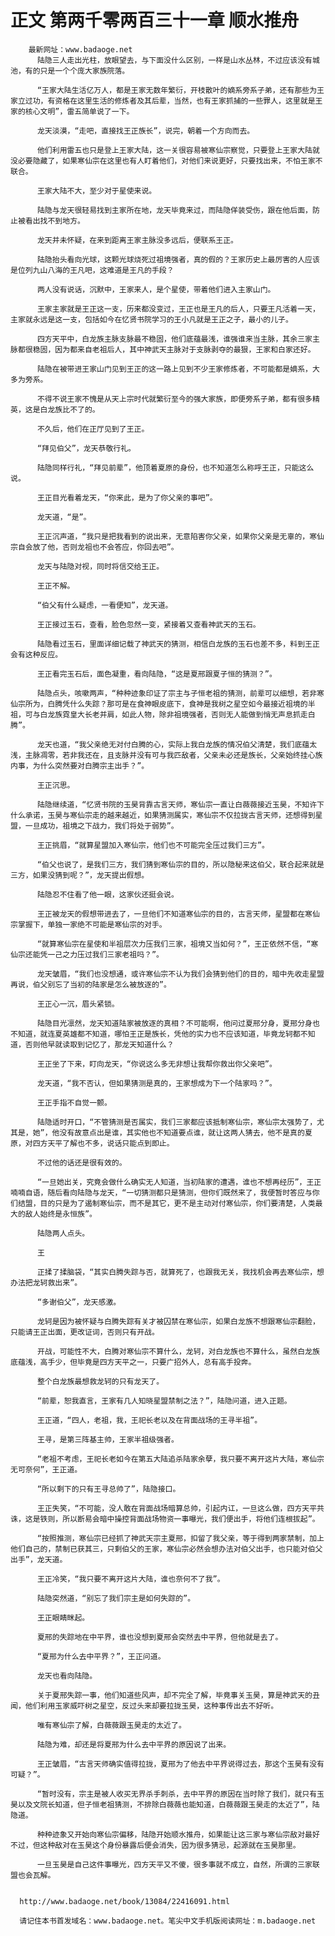 # 正文 第两千零两百三十一章 顺水推舟
        最新网址：www.badaoge.net
          陆隐三人走出光柱，放眼望去，与下面没什么区别，一样是山水丛林，不过应该没有城池，有的只是一个个庞大家族院落。
      
          “王家大陆生活亿万人，都是王家无数年繁衍，开枝散叶的嫡系旁系子弟，还有那些为王家立过功，有资格在这里生活的修炼者及其后辈，当然，也有王家抓捕的一些罪人，这里就是王家的核心文明”，雷五简单说了一下。
      
          龙天淡漠，“走吧，直接找王正族长”，说完，朝着一个方向而去。
      
          他们利用雷五也只是登上王家大陆，这一关很容易被寒仙宗察觉，只要登上王家大陆就没必要隐藏了，如果寒仙宗在这里也有人盯着他们，对他们来说更好，只要找出来，不怕王家不联合。
      
          王家大陆不大，至少对于星使来说。
      
          陆隐与龙天很轻易找到主家所在地，龙天毕竟来过，而陆隐佯装受伤，跟在他后面，防止被看出找不到地方。
      
          龙天并未怀疑，在来到距离王家主脉没多远后，便联系王正。
      
          陆隐抬头看向光球，这颗光球烧死过祖境强者，真的假的？王家历史上最厉害的人应该是位列九山八海的王凡吧，这难道是王凡的手段？
      
          两人没有说话，沉默中，王家来人，是个星使，带着他们进入主家山门。
      
          王家主家就是王正这一支，历来都没变过，王正也是王凡的后人，只要王凡活着一天，主家就永远是这一支，包括如今在忆贤书院学习的王小凡就是王正之子，最小的儿子。
      
          四方天平中，白龙族主脉支脉最不稳固，他们底蕴最浅，谁强谁来当主脉，其余三家主脉都很稳固，因为都来自老祖后人，其中神武天主脉对于支脉剥夺的最狠，王家和白家还好。
      
          陆隐在被带进王家山门见到王正的这一路上见到不少王家修炼者，不可能都是嫡系，大多为旁系。
      
          不得不说王家不愧是从天上宗时代就繁衍至今的强大家族，即便旁系子弟，都有很多精英，这是白龙族比不了的。
      
          不久后，他们在正厅见到了王正。
      
          “拜见伯父”，龙天恭敬行礼。
      
          陆隐同样行礼，“拜见前辈”，他顶着夏原的身份，也不知道怎么称呼王正，只能这么说。
      
          王正目光看着龙天，“你来此，是为了你父亲的事吧”。
      
          龙天道，“是”。
      
          王正沉声道，“我只是把我看到的说出来，无意陷害你父亲，如果你父亲是无辜的，寒仙宗自会放了他，否则龙祖也不会答应，你回去吧”。
      
          龙天与陆隐对视，同时将信交给王正。
      
          王正不解。
      
          “伯父有什么疑虑，一看便知”，龙天道。
      
          王正接过玉石，查看，脸色忽然一变，紧接着又查看神武天的玉石。
      
          陆隐看过玉石，里面详细记载了神武天的猜测，相信白龙族的玉石也差不多，料到王正会有这种反应。
      
          王正看完玉石后，面色凝重，看向陆隐，“这是夏邢跟夏子恒的猜测？”。
      
          陆隐点头，咳嗽两声，“种种迹象印证了宗主与子恒老祖的猜测，前辈可以细想，若非寒仙宗所为，白腾凭什么失踪？那可是在食神眼皮底下，食神是我树之星空如今最接近祖境的半祖，可与白龙族霓皇大长老并肩，如此人物，除非祖境强者，否则无人能做到悄无声息抓走白腾”。
      
          龙天也道，“我父亲绝无对付白腾的心，实际上我白龙族的情况伯父清楚，我们底蕴太浅，主脉凋零，若非我还在，且支脉并没有可与我匹敌者，父亲未必还是族长，父亲始终挂心族内事，为什么突然要对白腾宗主出手？”。
      
          王正沉思。
      
          陆隐继续道，“忆贤书院的玉昊背靠古言天师，寒仙宗一直让白薇薇接近玉昊，不知许下什么承诺，玉昊与寒仙宗走的越来越近，如果猜测属实，寒仙宗不仅拉拢古言天师，还想得到星盟，一旦成功，祖境之下战力，我们将处于弱势”。
      
          王正挑眉，“就算星盟加入寒仙宗，他们也不可能完全压过我们三方”。
      
          “伯父也说了，是我们三方，我们猜到寒仙宗的目的，所以隐秘来这伯父，联合起来就是三方，如果没猜到呢？”，龙天提出假想。
      
          陆隐忍不住看了他一眼，这家伙还挺会说。
      
          王正被龙天的假想带进去了，一旦他们不知道寒仙宗的目的，古言天师，星盟都在寒仙宗掌握下，单独一家绝不可能是寒仙宗的对手。
      
          “就算寒仙宗在星使和半祖层次力压我们三家，祖境又当如何？”，王正依然不信，“寒仙宗还能凭一己之力压过我们三家老祖吗？”。
      
          龙天皱眉，“我们也没想通，或许寒仙宗不认为我们会猜到他们的目的，暗中先收走星盟再说，伯父别忘了当初的陆家是怎么被放逐的”。
      
          王正心一沉，眉头紧锁。
      
          陆隐目光凛然，龙天知道陆家被放逐的真相？不可能啊，他问过夏邢分身，夏邢分身也不知道，就连夏英雄都不知道，哪怕王正是族长，凭他的实力也不应该知道，毕竟龙轲都不知道，否则他早就读取到记忆了，那龙天知道什么？
      
          王正坐了下来，盯向龙天，“你说这么多无非想让我帮你救出你父亲吧”。
      
          龙天道，“我不否认，但如果猜测是真的，王家想成为下一个陆家吗？”。
      
          王正手指不自觉一颤。
      
          陆隐适时开口，“不管猜测是否属实，我们三家都应该抵制寒仙宗，寒仙宗太强势了，尤其是，她”，他没有故意点出是谁，其实他也不知道要点谁，就让这两人猜去，他不是真的夏原，对四方天平了解也不多，说话只能点到即止。
      
          不过他的话还是很有效的。
      
          “一旦她出关，究竟会做什么确实无人知道，当初陆家的遭遇，谁也不想再经历”，王正喃喃自语，随后看向陆隐与龙天，“一切猜测都只是猜测，但你们既然来了，我便暂时答应与你们结盟，目的只是为了遏制寒仙宗，而不是其它，更不是主动对付寒仙宗，你们要清楚，人类最大的敌人始终是永恒族”。
      
          陆隐两人点头。
      
          王
      
          正揉了揉脑袋，“其实白腾失踪与否，就算死了，也跟我无关，我找机会再去寒仙宗，想办法把龙轲救出来”。
      
          “多谢伯父”，龙天感激。
      
          龙轲是因为被怀疑与白腾失踪有关才被囚禁在寒仙宗，如果白龙族不想跟寒仙宗翻脸，只能请王正出面，更改证词，否则只有开战。
      
          开战，可能性不大，白腾对寒仙宗不算什么，龙轲，对白龙族也不算什么，虽然白龙族底蕴浅，高手少，但毕竟是四方天平之一，只要广招外人，总有高手投奔。
      
          整个白龙族最想救龙轲的只有龙天了。
      
          “前辈，恕我直言，王家有几人知晓星盟禁制之法？”，陆隐问道，进入正题。
      
          王正道，“四人，老祖，我，王祀长老以及在背面战场的王寻半祖”。
      
          王寻，是第三阵基主帅，王家半祖级强者。
      
          “老祖不考虑，王祀长老如今在第五大陆追杀陆家余孽，我只要不离开这片大陆，寒仙宗无可奈何”，王正道。
      
          “所以剩下的只有王寻总帅了”，陆隐接口。
      
          王正失笑，“不可能，没人敢在背面战场暗算总帅，引起内讧，一旦这么做，四方天平共诛，这是铁则，所以断易会暗中操控背面战场物资一事曝光，我们便出手，将他们连根拔起”。
      
          “按照推测，寒仙宗已经抓了神武天宗主夏邢，扣留了我父亲，等于得到两家禁制，加上他们自己的，禁制已获其三，只剩伯父的王家，寒仙宗必然会想办法对伯父出手，也只能对伯父出手”，龙天道。
      
          王正冷笑，“我只要不离开这片大陆，谁也奈何不了我”。
      
          陆隐突然道，“别忘了我们宗主是如何失踪的”。
      
          王正眼睛眯起。
      
          夏邢的失踪地在中平界，谁也没想到夏邢会突然去中平界，但他就是去了。
      
          “夏邢为什么去中平界？”，王正问道。
      
          龙天也看向陆隐。
      
          关于夏邢失踪一事，他们知道些风声，却不完全了解，毕竟事关玉昊，算是神武天的丑闻，他们利用玉家威吓树之星空，反过头来却要拉拢玉昊，这种事传出去不好听。
      
          唯有寒仙宗了解，白薇薇跟玉昊走的太近了。
      
          陆隐为难，却还是将夏邢为什么去中平界的原因说了出来。
      
          王正皱眉，“古言天师确实值得拉拢，夏邢为了他去中平界说得过去，那这个玉昊有没有可疑？”。
      
          “暂时没有，宗主是被人收买无界杀手刺杀，去中平界的原因在当时除了我们，就只有玉昊以及文院长知道，但子恒老祖猜测，不排除白薇薇也能知道，白薇薇跟玉昊走的太近了”，陆隐道。
      
          种种迹象又开始向寒仙宗偏移，陆隐开始顺水推舟，如果能让这三家与寒仙宗敌对最好不过，但这种敌对在玉昊这个身份暴露后便会消失，因为很多猜忌，起源就在玉昊那里。
      
          一旦玉昊是自己这件事曝光，四方天平又不傻，很多事就不成立，自然，所谓的三家联盟也会瓦解。
      
      
      http://www.badaoge.net/book/13084/22416091.html
      
      请记住本书首发域名：www.badaoge.net。笔尖中文手机版阅读网址：m.badaoge.net
